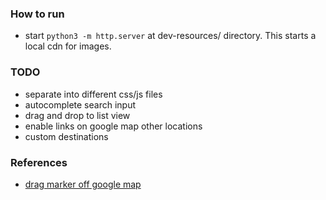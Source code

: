 ### How to run
- start `python3 -m http.server` at dev-resources/ directory. This starts a local cdn for images.

### TODO
- separate into different css/js files
- autocomplete search input
- drag and drop to list view
- enable links on google map other locations
- custom destinations


### References
- [drag marker off google map](http://jsfiddle.net/H4Rp2/38/)